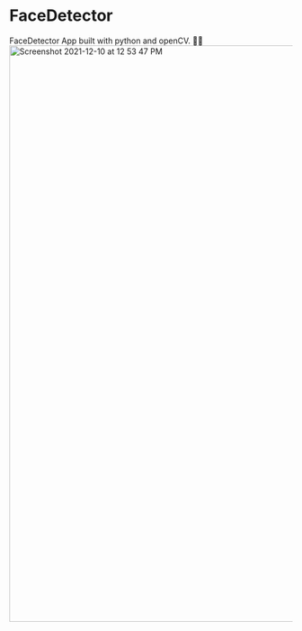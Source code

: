 # FaceDetector
FaceDetector App built with python and openCV. 🙌🙌
<img width="1023" alt="Screenshot 2021-12-10 at 12 53 47 PM" src="https://user-images.githubusercontent.com/47421661/145577159-9dcf9abc-424a-43c5-b16a-3ab8552c98dc.png">
